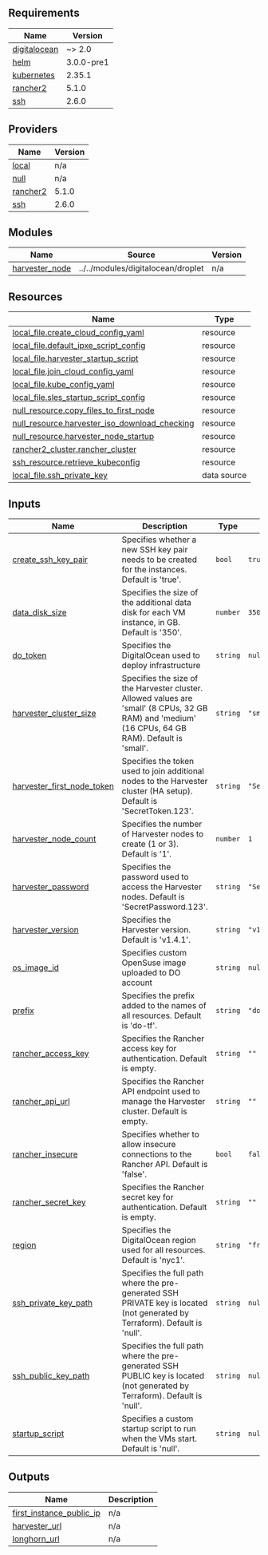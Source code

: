 ## Requirements

| Name | Version |
|------|---------|
| <a name="requirement_digitalocean"></a> [digitalocean](#requirement\_digitalocean) | ~> 2.0 |
| <a name="requirement_helm"></a> [helm](#requirement\_helm) | 3.0.0-pre1 |
| <a name="requirement_kubernetes"></a> [kubernetes](#requirement\_kubernetes) | 2.35.1 |
| <a name="requirement_rancher2"></a> [rancher2](#requirement\_rancher2) | 5.1.0 |
| <a name="requirement_ssh"></a> [ssh](#requirement\_ssh) | 2.6.0 |

## Providers

| Name | Version |
|------|---------|
| <a name="provider_local"></a> [local](#provider\_local) | n/a |
| <a name="provider_null"></a> [null](#provider\_null) | n/a |
| <a name="provider_rancher2"></a> [rancher2](#provider\_rancher2) | 5.1.0 |
| <a name="provider_ssh"></a> [ssh](#provider\_ssh) | 2.6.0 |

## Modules

| Name | Source | Version |
|------|--------|---------|
| <a name="module_harvester_node"></a> [harvester\_node](#module\_harvester\_node) | ../../modules/digitalocean/droplet | n/a |

## Resources

| Name | Type |
|------|------|
| [local_file.create_cloud_config_yaml](https://registry.terraform.io/providers/hashicorp/local/latest/docs/resources/file) | resource |
| [local_file.default_ipxe_script_config](https://registry.terraform.io/providers/hashicorp/local/latest/docs/resources/file) | resource |
| [local_file.harvester_startup_script](https://registry.terraform.io/providers/hashicorp/local/latest/docs/resources/file) | resource |
| [local_file.join_cloud_config_yaml](https://registry.terraform.io/providers/hashicorp/local/latest/docs/resources/file) | resource |
| [local_file.kube_config_yaml](https://registry.terraform.io/providers/hashicorp/local/latest/docs/resources/file) | resource |
| [local_file.sles_startup_script_config](https://registry.terraform.io/providers/hashicorp/local/latest/docs/resources/file) | resource |
| [null_resource.copy_files_to_first_node](https://registry.terraform.io/providers/hashicorp/null/latest/docs/resources/resource) | resource |
| [null_resource.harvester_iso_download_checking](https://registry.terraform.io/providers/hashicorp/null/latest/docs/resources/resource) | resource |
| [null_resource.harvester_node_startup](https://registry.terraform.io/providers/hashicorp/null/latest/docs/resources/resource) | resource |
| [rancher2_cluster.rancher_cluster](https://registry.terraform.io/providers/rancher/rancher2/5.1.0/docs/resources/cluster) | resource |
| [ssh_resource.retrieve_kubeconfig](https://registry.terraform.io/providers/loafoe/ssh/2.6.0/docs/resources/resource) | resource |
| [local_file.ssh_private_key](https://registry.terraform.io/providers/hashicorp/local/latest/docs/data-sources/file) | data source |

## Inputs

| Name | Description | Type | Default | Required |
|------|-------------|------|---------|:--------:|
| <a name="input_create_ssh_key_pair"></a> [create\_ssh\_key\_pair](#input\_create\_ssh\_key\_pair) | Specifies whether a new SSH key pair needs to be created for the instances. Default is 'true'. | `bool` | `true` | no |
| <a name="input_data_disk_size"></a> [data\_disk\_size](#input\_data\_disk\_size) | Specifies the size of the additional data disk for each VM instance, in GB. Default is '350'. | `number` | `350` | no |
| <a name="input_do_token"></a> [do\_token](#input\_do\_token) | Specifies the DigitalOcean used to deploy infrastructure | `string` | `null` | no |
| <a name="input_harvester_cluster_size"></a> [harvester\_cluster\_size](#input\_harvester\_cluster\_size) | Specifies the size of the Harvester cluster. Allowed values are 'small' (8 CPUs, 32 GB RAM) and 'medium' (16 CPUs, 64 GB RAM). Default is 'small'. | `string` | `"small"` | no |
| <a name="input_harvester_first_node_token"></a> [harvester\_first\_node\_token](#input\_harvester\_first\_node\_token) | Specifies the token used to join additional nodes to the Harvester cluster (HA setup). Default is 'SecretToken.123'. | `string` | `"SecretToken.123"` | no |
| <a name="input_harvester_node_count"></a> [harvester\_node\_count](#input\_harvester\_node\_count) | Specifies the number of Harvester nodes to create (1 or 3). Default is '1'. | `number` | `1` | no |
| <a name="input_harvester_password"></a> [harvester\_password](#input\_harvester\_password) | Specifies the password used to access the Harvester nodes. Default is 'SecretPassword.123'. | `string` | `"SecretPassword.123"` | no |
| <a name="input_harvester_version"></a> [harvester\_version](#input\_harvester\_version) | Specifies the Harvester version. Default is 'v1.4.1'. | `string` | `"v1.4.1"` | no |
| <a name="input_os_image_id"></a> [os\_image\_id](#input\_os\_image\_id) | Specifies custom OpenSuse image uploaded to DO account | `string` | `null` | no |
| <a name="input_prefix"></a> [prefix](#input\_prefix) | Specifies the prefix added to the names of all resources. Default is 'do-tf'. | `string` | `"do-tf"` | no |
| <a name="input_rancher_access_key"></a> [rancher\_access\_key](#input\_rancher\_access\_key) | Specifies the Rancher access key for authentication. Default is empty. | `string` | `""` | no |
| <a name="input_rancher_api_url"></a> [rancher\_api\_url](#input\_rancher\_api\_url) | Specifies the Rancher API endpoint used to manage the Harvester cluster. Default is empty. | `string` | `""` | no |
| <a name="input_rancher_insecure"></a> [rancher\_insecure](#input\_rancher\_insecure) | Specifies whether to allow insecure connections to the Rancher API. Default is 'false'. | `bool` | `false` | no |
| <a name="input_rancher_secret_key"></a> [rancher\_secret\_key](#input\_rancher\_secret\_key) | Specifies the Rancher secret key for authentication. Default is empty. | `string` | `""` | no |
| <a name="input_region"></a> [region](#input\_region) | Specifies the DigitalOcean region used for all resources. Default is 'nyc1'. | `string` | `"fra1"` | no |
| <a name="input_ssh_private_key_path"></a> [ssh\_private\_key\_path](#input\_ssh\_private\_key\_path) | Specifies the full path where the pre-generated SSH PRIVATE key is located (not generated by Terraform). Default is 'null'. | `string` | `null` | no |
| <a name="input_ssh_public_key_path"></a> [ssh\_public\_key\_path](#input\_ssh\_public\_key\_path) | Specifies the full path where the pre-generated SSH PUBLIC key is located (not generated by Terraform). Default is 'null'. | `string` | `null` | no |
| <a name="input_startup_script"></a> [startup\_script](#input\_startup\_script) | Specifies a custom startup script to run when the VMs start. Default is 'null'. | `string` | `null` | no |

## Outputs

| Name | Description |
|------|-------------|
| <a name="output_first_instance_public_ip"></a> [first\_instance\_public\_ip](#output\_first\_instance\_public\_ip) | n/a |
| <a name="output_harvester_url"></a> [harvester\_url](#output\_harvester\_url) | n/a |
| <a name="output_longhorn_url"></a> [longhorn\_url](#output\_longhorn\_url) | n/a |
